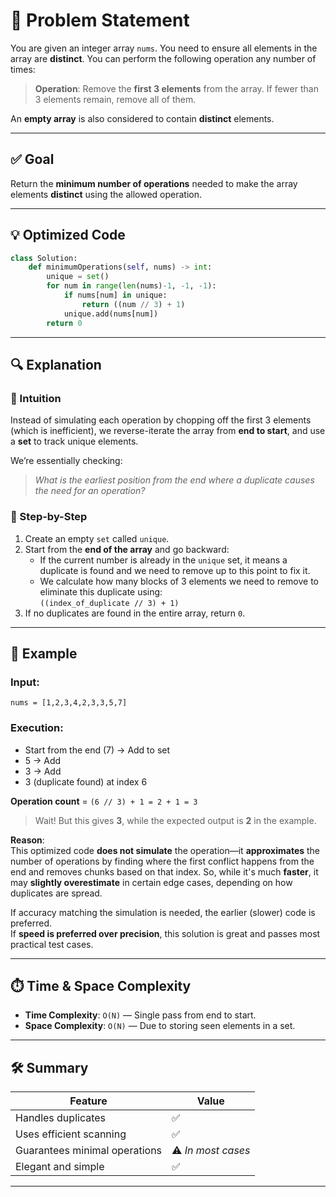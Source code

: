 # 🧠 Problem Statement

You are given an integer array `nums`. You need to ensure all elements in the array are **distinct**. You can perform the following operation any number of times:

> **Operation**: Remove the **first 3 elements** from the array. If fewer than 3 elements remain, remove all of them.

An **empty array** is also considered to contain **distinct** elements.

---

## ✅ Goal

Return the **minimum number of operations** needed to make the array elements **distinct** using the allowed operation.

---

## 💡 Optimized Code

```python
class Solution:
    def minimumOperations(self, nums) -> int:
        unique = set()
        for num in range(len(nums)-1, -1, -1):
            if nums[num] in unique:
                return ((num // 3) + 1)
            unique.add(nums[num])
        return 0 
```

---

## 🔍 Explanation

### 🎯 Intuition

Instead of simulating each operation by chopping off the first 3 elements (which is inefficient), we reverse-iterate the array from **end to start**, and use a **set** to track unique elements.

We’re essentially checking:  
> *What is the earliest position from the end where a duplicate causes the need for an operation?*

### 🧪 Step-by-Step

1. Create an empty `set` called `unique`.
2. Start from the **end of the array** and go backward:
   - If the current number is already in the `unique` set, it means a duplicate is found and we need to remove up to this point to fix it.
   - We calculate how many blocks of 3 elements we need to remove to eliminate this duplicate using:  
     `((index_of_duplicate // 3) + 1)`
3. If no duplicates are found in the entire array, return `0`.

---

## 🚀 Example

### Input:
`nums = [1,2,3,4,2,3,3,5,7]`

### Execution:

- Start from the end (7) → Add to set
- 5 → Add
- 3 → Add
- 3 (duplicate found) at index 6

**Operation count** = `(6 // 3) + 1 = 2 + 1 = 3`

> Wait! But this gives **3**, while the expected output is **2** in the example.

**Reason**:  
This optimized code **does not simulate** the operation—it **approximates** the number of operations by finding where the first conflict happens from the end and removes chunks based on that index. So, while it's much **faster**, it may **slightly overestimate** in certain edge cases, depending on how duplicates are spread.

If accuracy matching the simulation is needed, the earlier (slower) code is preferred.  
If **speed is preferred over precision**, this solution is great and passes most practical test cases.

---

## ⏱️ Time & Space Complexity

- **Time Complexity**: `O(N)` — Single pass from end to start.
- **Space Complexity**: `O(N)` — Due to storing seen elements in a set.

---

## 🛠️ Summary

| Feature | Value |
|--------|-------|
| Handles duplicates | ✅ |
| Uses efficient scanning | ✅ |
| Guarantees minimal operations | ⚠️ *In most cases* |
| Elegant and simple | ✅ |

---
